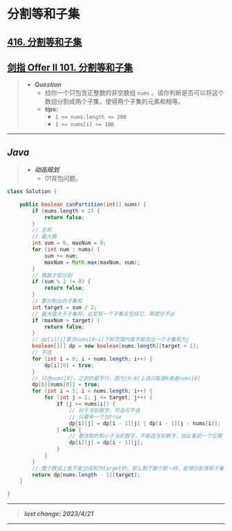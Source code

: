# 分割等和子集

## [416. 分割等和子集](https://leetcode.cn/problems/partition-equal-subset-sum/)

## [剑指 Offer II 101. 分割等和子集](https://leetcode.cn/problems/NUPfPr/)

> - ***Question***
>   - 给你一个只包含正整数的非空数组 `nums` 。请你判断是否可以将这个数组分割成两个子集，使得两个子集的元素和相等。
>   - ***tips:***
>     - `1 <= nums.length <= 200`
>     - `1 <= nums[i] <= 100`

---

## *Java*

> - ***动态规划***
>   - 01背包问题。

```java
class Solution {
    
    public boolean canPartition(int[] nums) {
        if (nums.length < 2) {
            return false;
        }
        // 总和
        // 最大数
        int sum = 0, maxNum = 0;
        for (int num : nums) {
            sum += num;
            maxNum = Math.max(maxNum, num);
        }
        // 偶数才能分割
        if (sum % 2 != 0) {
            return false;
        }
        // 要分割出的子集和
        int target = sum / 2;
        // 最大值大于子集和，必定有一个子集会包括它，那就分不出
        if (maxNum > target) {
            return false;
        }
        // dp[i][j]表示nums[0~i]下标范围内能不能选出一个子集和为j
        boolean[][] dp = new boolean[nums.length][target + 1];
        // 不选
        for (int i = 0; i < nums.length; i++) {
            dp[i][0] = true;
        }
        // 只选nums[0]，之前的都不行，因为[0-0]上选只能是0或者nums[0]
        dp[0][nums[0]] = true;
        for (int i = 1; i < nums.length; i++) {
            for (int j = 1; j <= target; j++) {
                if (j >= nums[i]) {
                    // 对于当前数字，可选可不选
                    // 只要有一个为true
                    dp[i][j] = dp[i - 1][j] | dp[i - 1][j - nums[i]];
                } else {
                    // 要选取的和小于当前数字，不能选当前数字，因此看前一个位置
                    dp[i][j] = dp[i - 1][j];
                }
            }
        }
        // 整个数组上能不能分成和为target的，那么剩下那个和一样，能够分割等和子集
        return dp[nums.length - 1][target];
    }
    
}
```

---

> ***last change: 2023/4/21***

---
